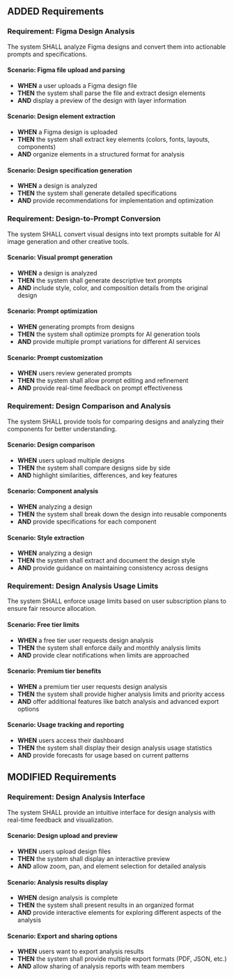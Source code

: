 ## ADDED Requirements
### Requirement: Figma Design Analysis
The system SHALL analyze Figma designs and convert them into actionable prompts and specifications.

#### Scenario: Figma file upload and parsing
- **WHEN** a user uploads a Figma design file
- **THEN** the system shall parse the file and extract design elements
- **AND** display a preview of the design with layer information

#### Scenario: Design element extraction
- **WHEN** a Figma design is uploaded
- **THEN** the system shall extract key elements (colors, fonts, layouts, components)
- **AND** organize elements in a structured format for analysis

#### Scenario: Design specification generation
- **WHEN** a design is analyzed
- **THEN** the system shall generate detailed specifications
- **AND** provide recommendations for implementation and optimization

### Requirement: Design-to-Prompt Conversion
The system SHALL convert visual designs into text prompts suitable for AI image generation and other creative tools.

#### Scenario: Visual prompt generation
- **WHEN** a design is analyzed
- **THEN** the system shall generate descriptive text prompts
- **AND** include style, color, and composition details from the original design

#### Scenario: Prompt optimization
- **WHEN** generating prompts from designs
- **THEN** the system shall optimize prompts for AI generation tools
- **AND** provide multiple prompt variations for different AI services

#### Scenario: Prompt customization
- **WHEN** users review generated prompts
- **THEN** the system shall allow prompt editing and refinement
- **AND** provide real-time feedback on prompt effectiveness

### Requirement: Design Comparison and Analysis
The system SHALL provide tools for comparing designs and analyzing their components for better understanding.

#### Scenario: Design comparison
- **WHEN** users upload multiple designs
- **THEN** the system shall compare designs side by side
- **AND** highlight similarities, differences, and key features

#### Scenario: Component analysis
- **WHEN** analyzing a design
- **THEN** the system shall break down the design into reusable components
- **AND** provide specifications for each component

#### Scenario: Style extraction
- **WHEN** analyzing a design
- **THEN** the system shall extract and document the design style
- **AND** provide guidance on maintaining consistency across designs

### Requirement: Design Analysis Usage Limits
The system SHALL enforce usage limits based on user subscription plans to ensure fair resource allocation.

#### Scenario: Free tier limits
- **WHEN** a free tier user requests design analysis
- **THEN** the system shall enforce daily and monthly analysis limits
- **AND** provide clear notifications when limits are approached

#### Scenario: Premium tier benefits
- **WHEN** a premium tier user requests design analysis
- **THEN** the system shall provide higher analysis limits and priority access
- **AND** offer additional features like batch analysis and advanced export options

#### Scenario: Usage tracking and reporting
- **WHEN** users access their dashboard
- **THEN** the system shall display their design analysis usage statistics
- **AND** provide forecasts for usage based on current patterns

## MODIFIED Requirements
### Requirement: Design Analysis Interface
The system SHALL provide an intuitive interface for design analysis with real-time feedback and visualization.

#### Scenario: Design upload and preview
- **WHEN** users upload design files
- **THEN** the system shall display an interactive preview
- **AND** allow zoom, pan, and element selection for detailed analysis

#### Scenario: Analysis results display
- **WHEN** design analysis is complete
- **THEN** the system shall present results in an organized format
- **AND** provide interactive elements for exploring different aspects of the analysis

#### Scenario: Export and sharing options
- **WHEN** users want to export analysis results
- **THEN** the system shall provide multiple export formats (PDF, JSON, etc.)
- **AND** allow sharing of analysis reports with team members



